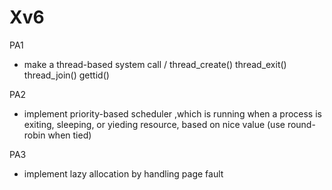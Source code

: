 # Xv6

PA1 
- make a thread-based system call / 
thread_create()
thread_exit()
thread_join()
gettid()

PA2
- implement priority-based scheduler
,which is running when a process is exiting, sleeping, or yieding resource,
based on nice value (use round-robin when tied)

PA3 
- implement lazy allocation
by handling page fault 
